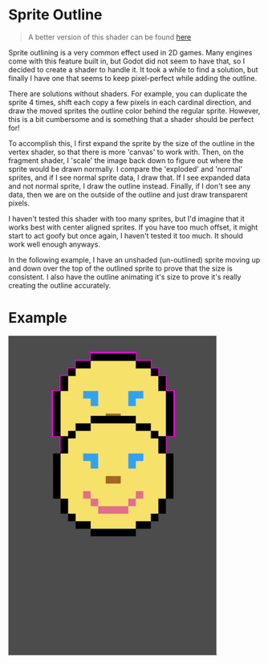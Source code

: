 # Sprite Outline

>A better version of this shader can be found [here](../sprite_pixel_outline)

Sprite outlining is a very common effect used in 2D games. Many engines come with this feature built in, but Godot did not seem to have that, so I decided to create a shader to handle it.
It took a while to find a solution, but finally I have one that seems to keep pixel-perfect while adding the outline.

There are solutions without shaders. For example, you can duplicate the sprite 4 times, shift each copy a few pixels in each cardinal direction, and draw the moved sprites the outline color behind the regular sprite. However, this is a bit cumbersome and is something that a shader should be perfect for!

To accomplish this, I first expand the sprite by the size of the outline in the vertex shader, so that there is more 'canvas' to work with. Then, on the fragment shader, I 'scale' the image back down to figure out where the sprite would be drawn normally. I compare the 'exploded' and 'normal' sprites, and if I see normal sprite data, I draw that. If I see expanded data and not normal sprite, I draw the outline instead. Finally, if I don't see any data, then we are on the outside of the outline and just draw transparent pixels.

I haven't tested this shader with too many sprites, but I'd imagine that it works best with center aligned sprites. If you have too much offset, it might start to act goofy but once again, I haven't tested it too much. It should work well enough anyways.

In the following example, I have an unshaded (un-outlined) sprite moving up and down over the top of the outlined sprite to prove that the size is consistent. I also have the outline animating it's size to prove it's really creating the outline accurately.


# Example
![Example Outline](./outline.gif "We can see that the sprite doesn't change size too")

